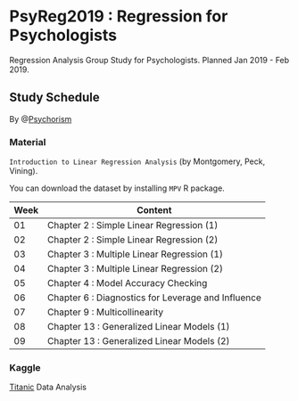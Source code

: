 # PsyReg2019 : Regression for Psychologists

Regression Analysis Group Study for Psychologists. Planned Jan 2019 - Feb 2019.


## Study Schedule 

By @[Psychorism](https://psychorism.github.io)


### Material

 `Introduction to Linear Regression Analysis` (by Montgomery, Peck, Vining).

 You can download the dataset by installing `MPV` R package.

Week|Content
-|-
01|Chapter 2 : Simple Linear Regression (1)
02|Chapter 2 : Simple Linear Regression (2)
03|Chapter 3 : Multiple Linear Regression (1)
04|Chapter 3 : Multiple Linear Regression (2)
05|Chapter 4 : Model Accuracy Checking
06|Chapter 6 : Diagnostics for Leverage and Influence
07|Chapter 9 : Multicollinearity
08|Chapter 13 : Generalized Linear Models (1)
09|Chapter 13 : Generalized Linear Models (2)


### Kaggle

[Titanic](https://www.kaggle.com/c/titanic) Data Analysis
